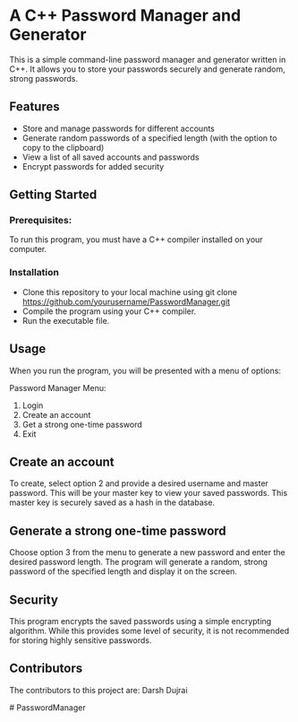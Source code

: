 # A C++ Password Manager and Generator 

  This is a simple command-line password manager and generator written in C++. It allows you to store your passwords securely and generate random, strong passwords.

## Features
- Store and manage passwords for different accounts
- Generate random passwords of a specified length (with the option to copy to the clipboard)
- View a list of all saved accounts and passwords
- Encrypt passwords for added security

## Getting Started

### Prerequisites:

  To run this program, you must have a C++ compiler installed on your computer.

### Installation

- Clone this repository to your local machine using git clone https://github.com/yourusername/PasswordManager.git
- Compile the program using your C++ compiler.
- Run the executable file.

## Usage
When you run the program, you will be presented with a menu of options:

Password Manager Menu:
1. Login
2. Create an account
3. Get a strong one-time password
4. Exit

## Create an account 
  To create, select option 2 and provide a desired username and master password. This will be your master key to view your saved passwords. This master key is securely saved as a hash in the database.

## Generate a strong one-time password
  Choose option 3 from the menu to generate a new password and enter the desired password length. The program will generate a random, strong password of the specified length and display it on the screen.

## Security
This program encrypts the saved passwords using a simple encrypting algorithm. While this provides some level of security, it is not recommended for storing highly sensitive passwords.

## Contributors
  The contributors to this project are: Darsh Dujrai 
  

#   P a s s w o r d M a n a g e r 
 
 
